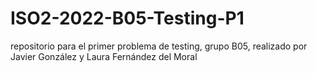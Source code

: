 # ISO2-2022-B05-Testing-P1
repositorio para el primer problema de testing, grupo B05, realizado por Javier González y Laura Fernández del Moral
